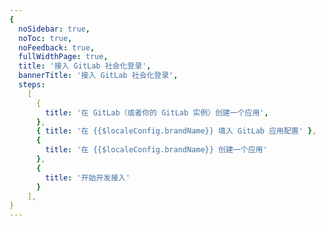 ```yaml
---
{
  noSidebar: true,
  noToc: true,
  noFeedback: true,
  fullWidthPage: true,
  title: '接入 GitLab 社会化登录',
  bannerTitle: '接入 GitLab 社会化登录',
  steps:
    [
      {
        title: '在 GitLab（或者你的 GitLab 实例）创建一个应用',
      },
      { title: '在 {{$localeConfig.brandName}} 填入 GitLab 应用配置' },
      {
        title: '在 {{$localeConfig.brandName}} 创建一个应用'
      },
      {
        title: '开始开发接入'
      }
    ],
}
---
```


<IntegrationDetail backLink="/guides/connections/social"/>
